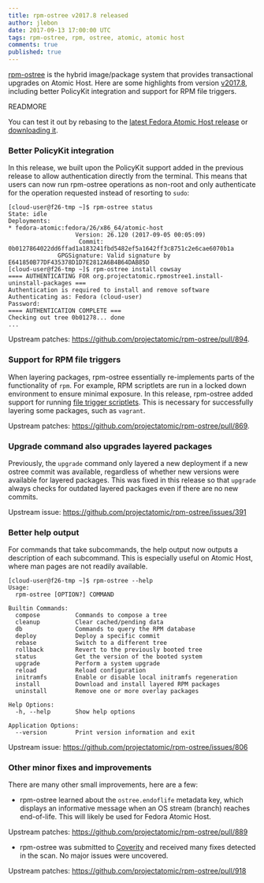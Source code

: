 ```yaml
---
title: rpm-ostree v2017.8 released
author: jlebon
date: 2017-09-13 17:00:00 UTC
tags: rpm-ostree, rpm, ostree, atomic, atomic host
comments: true
published: true
---
```


[rpm-ostree](https://rpm-ostree.readthedocs.org/) is the
hybrid image/package system that provides transactional
upgrades on Atomic Host. Here are some highlights from
version
[v2017.8](https://github.com/projectatomic/rpm-ostree/releases/tag/v2017.8),
including better PolicyKit integration and support for RPM file triggers.

READMORE

You can test it out by rebasing to the
[latest Fedora Atomic Host release](http://www.projectatomic.io/blog/2017/09/fedora-atomic-26-120/)
or [downloading it](https://getfedora.org/en/atomic/download/).

### Better PolicyKit integration

In this release, we built upon the PolicyKit support added
in the previous release to allow authentication directly
from the terminal. This means that users can now run
rpm-ostree operations as non-root and only authenticate for
the operation requested instead of resorting to `sudo`:

```
[cloud-user@f26-tmp ~]$ rpm-ostree status
State: idle
Deployments:
* fedora-atomic:fedora/26/x86_64/atomic-host
                   Version: 26.120 (2017-09-05 00:05:09)
                    Commit: 0b0127864022dd6ffad1a183241fbd5482ef5a1642ff3c8751c2e6cae6070b1a
              GPGSignature: Valid signature by E641850B77DF435378D1D7E2812A6B4B64DAB85D
[cloud-user@f26-tmp ~]$ rpm-ostree install cowsay
==== AUTHENTICATING FOR org.projectatomic.rpmostree1.install-uninstall-packages ===
Authentication is required to install and remove software
Authenticating as: Fedora (cloud-user)
Password:
==== AUTHENTICATION COMPLETE ===
Checking out tree 0b01278... done
...

```

Upstream patches: https://github.com/projectatomic/rpm-ostree/pull/894.

### Support for RPM file triggers

When layering packages, rpm-ostree essentially re-implements
parts of the functionality of `rpm`. For example, RPM
scriptlets are run in a locked down environment to ensure
minimal exposure. In this release, rpm-ostree added support
for running [file trigger scriptlets](http://rpm.org/user_doc/file_triggers.html).
This is necessary for successfully layering some packages,
such as `vagrant`.

Upstream patches: https://github.com/projectatomic/rpm-ostree/pull/869.

### Upgrade command also upgrades layered packages

Previously, the `upgrade` command only layered a new
deployment if a new ostree commit was available, regardless
of whether new versions were available for layered packages.
This was fixed in this release so that `upgrade` always
checks for outdated layered packages even if there are no
new commits.

Upstream issue: https://github.com/projectatomic/rpm-ostree/issues/391

### Better help output

For commands that take subcommands, the help output now
outputs a description of each subcommand. This is especially
useful on Atomic Host, where man pages are not readily
available.

```
[cloud-user@f26-tmp ~]$ rpm-ostree --help
Usage:
  rpm-ostree [OPTION?] COMMAND

Builtin Commands:
  compose          Commands to compose a tree
  cleanup          Clear cached/pending data
  db               Commands to query the RPM database
  deploy           Deploy a specific commit
  rebase           Switch to a different tree
  rollback         Revert to the previously booted tree
  status           Get the version of the booted system
  upgrade          Perform a system upgrade
  reload           Reload configuration
  initramfs        Enable or disable local initramfs regeneration
  install          Download and install layered RPM packages
  uninstall        Remove one or more overlay packages

Help Options:
  -h, --help       Show help options

Application Options:
  --version        Print version information and exit
```

Upstream issue: https://github.com/projectatomic/rpm-ostree/issues/806

### Other minor fixes and improvements

There are many other small improvements, here are a few:

- rpm-ostree learned about the `ostree.endoflife` metadata
  key, which displays an informative message when an OS
  stream (branch) reaches end-of-life. This will likely be
  used for Fedora Atomic Host.

Upstream patches: https://github.com/projectatomic/rpm-ostree/pull/889

- rpm-ostree was submitted to
  [Coverity](https://scan.coverity.com/) and received many
  fixes detected in the scan. No major issues were
  uncovered.

Upstream patches: https://github.com/projectatomic/rpm-ostree/pull/918
